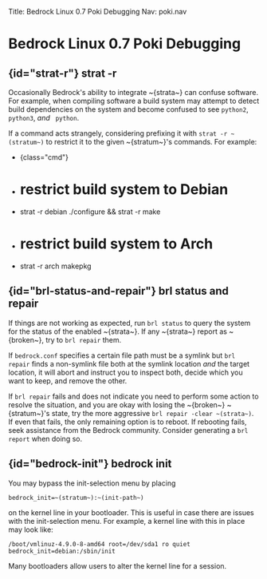 Title: Bedrock Linux 0.7 Poki Debugging
Nav: poki.nav

Bedrock Linux 0.7 Poki Debugging
================================

## {id="strat-r"} strat -r

Occasionally Bedrock's ability to integrate ~{strata~} can confuse software.  For example, when compiling software a build system may attempt to detect build dependencies on the system and become confused to see `python2`, `python3`, *and* ` python`.

If a command acts strangely, considering prefixing it with `strat -r ~(stratum~)` to restrict it to the given ~{stratum~}'s commands.  For example:

- {class="cmd"}
- # restrict build system to Debian
- strat -r debian ./configure && strat -r make
- # restrict build system to Arch
- strat -r arch makepkg

## {id="brl-status-and-repair"} brl status and repair

If things are not working as expected, run `brl status` to query the system for the status of the enabled ~{strata~}.  If any ~{strata~} report as ~{broken~}, try to `brl repair` them.

If `bedrock.conf` specifies a certain file path must be a symlink but `brl repair` finds a non-symlink file both at the symlink location *and* the target location, it will abort and instruct you to inspect both, decide which you want to keep, and remove the other.

If `brl repair` fails and does not indicate you need to perform some action to resolve the situation, and you are okay with losing the ~{broken~} ~{stratum~}'s state, try the more aggressive `brl repair -clear ~(strata~)`.  If even that fails, the only remaining option is to reboot.  If rebooting fails, seek assistance from the Bedrock community.  Consider generating a `brl report` when doing so.

## {id="bedrock-init"} bedrock init

You may bypass the init-selection menu by placing

	bedrock_init=~(stratum~):~(init-path~)

on the kernel line in your bootloader.  This is useful in case there are issues with the init-selection menu.  For example, a kernel line with this in place may look like:

	/boot/vmlinuz-4.9.0-8-amd64 root=/dev/sda1 ro quiet bedrock_init=debian:/sbin/init

Many bootloaders allow users to alter the kernel line for a session.
